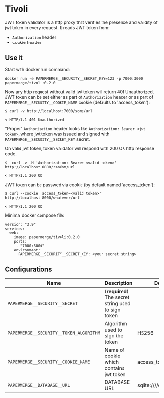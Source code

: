 # Tivoli

JWT token validator is a http proxy that verifies the presence and
validity of jwt token in every request. It reads JWT token from:

- `Authorization` header
- cookie header

## Use it

Start with docker run command:

    docker run -e PAPERMERGE__SECURITY__SECRET_KEY=123 -p 7000:3000 papermerge/tivoli:0.2.0

Now any http request without valid jwt token will return 401 Unauthorized.
JWT token can be set either as part of `Authorization` header or as part
of `PAPERMERGE__SECURITY__COOKIE_NAME` cookie (defaults to 'access_token'):

    $ curl -v http://localhost:7000/some/url

    < HTTP/1.1 401 Unauthorized


"Proper" `Authorization` header looks like `Authorization: Bearer <jwt token>`,
where jwt token was issued and signed with `PAPERMERGE__SECURITY__SECRET_KEY` secret.

On valid jwt token, token validator will respond with 200 OK http response code.


    $  curl -v -H 'Authorization: Bearer <valid token>' http://localhost:8000/random/url
        
    < HTTP/1.1 200 OK

JWT token can be passwed via cookie (by default named 'access_token'):

    $ curl --cookie 'access_token=<valid token>' http://localhost:8000/whatever/url
    
    < HTTP/1.1 200 OK

Minimal docker compose file:

```
version: "3.9"
services:
  web:
    image: papermerge/tivoli:0.2.0
    ports:
     - "7000:3000"
    environment:
      PAPERMERGE__SECURITY__SECRET_KEY: <your secret string>
```

## Configurations

| Name                                    | Description                                         | Default       |
|-----------------------------------------|-----------------------------------------------------|---|
| `PAPERMERGE__SECURITY__SECRET`          | (**required**) The secret string used to sign token |               |
| `PAPERMERGE__SECURITY__TOKEN_ALGORITHM` | Algorithm used to sign the token                    | HS256         |
| `PAPERMERGE__SECURITY__COOKIE_NAME`     | Name of cookie which contains jwt token             | access_token  |
| `PAPERMERGE__DATABASE__URL`             | DATABASE URL                                        |sqlite:////db/db.sqlite3|